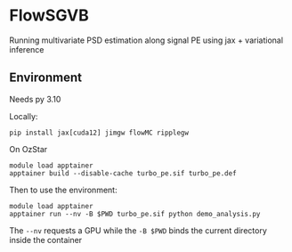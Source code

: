 # FlowSGVB

Running multivariate PSD estimation along signal PE using jax + variational inference



## Environment

Needs py 3.10

Locally:
```
pip install jax[cuda12] jimgw flowMC ripplegw
```

On OzStar 
```
module load apptainer
apptainer build --disable-cache turbo_pe.sif turbo_pe.def
```

Then to use the environment:
```
module load apptainer
apptainer run --nv -B $PWD turbo_pe.sif python demo_analysis.py
```

The `--nv` requests a GPU while the `-B $PWD` binds the current directory inside the container 





